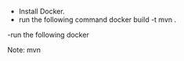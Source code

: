 
- Install Docker.
- run the following command
		docker build -t mvn .

-run the following 
	docker 

Note: mvn 
